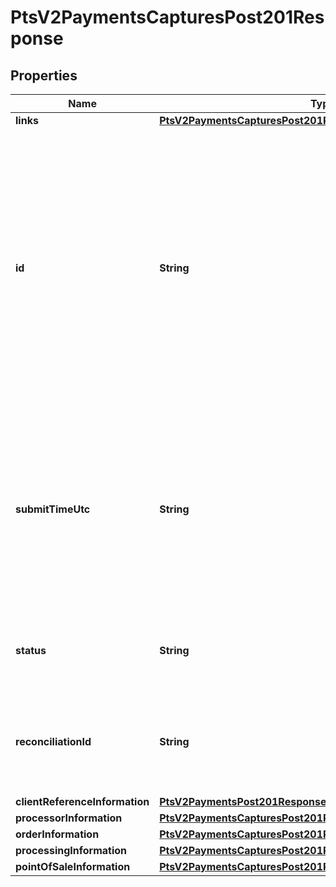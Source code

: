 
# PtsV2PaymentsCapturesPost201Response

## Properties
Name | Type | Description | Notes
------------ | ------------- | ------------- | -------------
**links** | [**PtsV2PaymentsCapturesPost201ResponseLinks**](PtsV2PaymentsCapturesPost201ResponseLinks.md) |  |  [optional]
**id** | **String** | An unique identification number assigned by CyberSource to identify the submitted request. It is also appended to the endpoint of the resource.  On incremental authorizations, this value with be the same as the identification number returned in the original authorization response.  |  [optional]
**submitTimeUtc** | **String** | Time of request in UTC. Format: &#x60;YYYY-MM-DDThh:mm:ssZ&#x60; Example &#x60;2016-08-11T22:47:57Z&#x60; equals August 11, 2016, at 22:47:57 (10:47:57 p.m.). The &#x60;T&#x60; separates the date and the time. The &#x60;Z&#x60; indicates UTC.  |  [optional]
**status** | **String** | The status of the submitted transaction.  Possible values:  - PENDING  |  [optional]
**reconciliationId** | **String** | The reconciliation id for the submitted transaction. This value is not returned for all processors.  |  [optional]
**clientReferenceInformation** | [**PtsV2PaymentsPost201ResponseClientReferenceInformation**](PtsV2PaymentsPost201ResponseClientReferenceInformation.md) |  |  [optional]
**processorInformation** | [**PtsV2PaymentsCapturesPost201ResponseProcessorInformation**](PtsV2PaymentsCapturesPost201ResponseProcessorInformation.md) |  |  [optional]
**orderInformation** | [**PtsV2PaymentsCapturesPost201ResponseOrderInformation**](PtsV2PaymentsCapturesPost201ResponseOrderInformation.md) |  |  [optional]
**processingInformation** | [**PtsV2PaymentsCapturesPost201ResponseProcessingInformation**](PtsV2PaymentsCapturesPost201ResponseProcessingInformation.md) |  |  [optional]
**pointOfSaleInformation** | [**PtsV2PaymentsCapturesPost201ResponsePointOfSaleInformation**](PtsV2PaymentsCapturesPost201ResponsePointOfSaleInformation.md) |  |  [optional]



